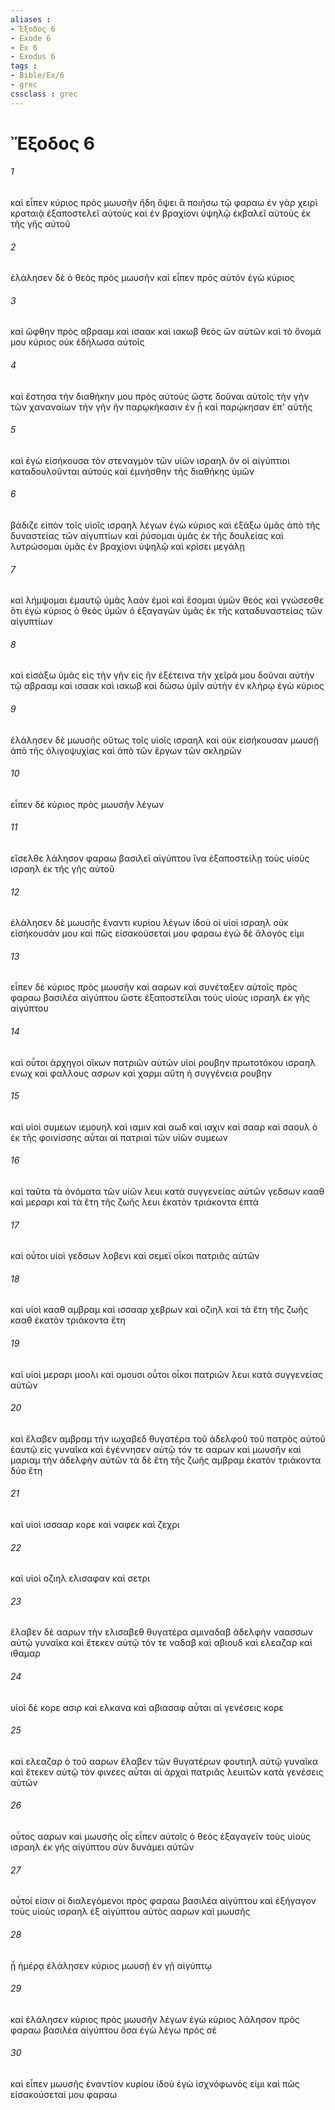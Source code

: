 ```yaml
---
aliases : 
- Ἔξοδος 6
- Exode 6
- Ex 6
- Exodus 6
tags : 
- Bible/Ex/6
- grec
cssclass : grec
---
```


# Ἔξοδος 6

###### 1
καὶ εἶπεν κύριος πρὸς μωυσῆν ἤδη ὄψει ἃ ποιήσω τῷ φαραω ἐν γὰρ χειρὶ κραταιᾷ ἐξαποστελεῖ αὐτοὺς καὶ ἐν βραχίονι ὑψηλῷ ἐκβαλεῖ αὐτοὺς ἐκ τῆς γῆς αὐτοῦ
###### 2
ἐλάλησεν δὲ ὁ θεὸς πρὸς μωυσῆν καὶ εἶπεν πρὸς αὐτόν ἐγὼ κύριος
###### 3
καὶ ὤφθην πρὸς αβρααμ καὶ ισαακ καὶ ιακωβ θεὸς ὢν αὐτῶν καὶ τὸ ὄνομά μου κύριος οὐκ ἐδήλωσα αὐτοῖς
###### 4
καὶ ἔστησα τὴν διαθήκην μου πρὸς αὐτοὺς ὥστε δοῦναι αὐτοῖς τὴν γῆν τῶν χαναναίων τὴν γῆν ἣν παρῳκήκασιν ἐν ᾗ καὶ παρῴκησαν ἐπ' αὐτῆς
###### 5
καὶ ἐγὼ εἰσήκουσα τὸν στεναγμὸν τῶν υἱῶν ισραηλ ὃν οἱ αἰγύπτιοι καταδουλοῦνται αὐτούς καὶ ἐμνήσθην τῆς διαθήκης ὑμῶν
###### 6
βάδιζε εἰπὸν τοῖς υἱοῖς ισραηλ λέγων ἐγὼ κύριος καὶ ἐξάξω ὑμᾶς ἀπὸ τῆς δυναστείας τῶν αἰγυπτίων καὶ ῥύσομαι ὑμᾶς ἐκ τῆς δουλείας καὶ λυτρώσομαι ὑμᾶς ἐν βραχίονι ὑψηλῷ καὶ κρίσει μεγάλῃ
###### 7
καὶ λήμψομαι ἐμαυτῷ ὑμᾶς λαὸν ἐμοὶ καὶ ἔσομαι ὑμῶν θεός καὶ γνώσεσθε ὅτι ἐγὼ κύριος ὁ θεὸς ὑμῶν ὁ ἐξαγαγὼν ὑμᾶς ἐκ τῆς καταδυναστείας τῶν αἰγυπτίων
###### 8
καὶ εἰσάξω ὑμᾶς εἰς τὴν γῆν εἰς ἣν ἐξέτεινα τὴν χεῖρά μου δοῦναι αὐτὴν τῷ αβρααμ καὶ ισαακ καὶ ιακωβ καὶ δώσω ὑμῖν αὐτὴν ἐν κλήρῳ ἐγὼ κύριος
###### 9
ἐλάλησεν δὲ μωυσῆς οὕτως τοῖς υἱοῖς ισραηλ καὶ οὐκ εἰσήκουσαν μωυσῇ ἀπὸ τῆς ὀλιγοψυχίας καὶ ἀπὸ τῶν ἔργων τῶν σκληρῶν
###### 10
εἶπεν δὲ κύριος πρὸς μωυσῆν λέγων
###### 11
εἴσελθε λάλησον φαραω βασιλεῖ αἰγύπτου ἵνα ἐξαποστείλῃ τοὺς υἱοὺς ισραηλ ἐκ τῆς γῆς αὐτοῦ
###### 12
ἐλάλησεν δὲ μωυσῆς ἔναντι κυρίου λέγων ἰδοὺ οἱ υἱοὶ ισραηλ οὐκ εἰσήκουσάν μου καὶ πῶς εἰσακούσεταί μου φαραω ἐγὼ δὲ ἄλογός εἰμι
###### 13
εἶπεν δὲ κύριος πρὸς μωυσῆν καὶ ααρων καὶ συνέταξεν αὐτοῖς πρὸς φαραω βασιλέα αἰγύπτου ὥστε ἐξαποστεῖλαι τοὺς υἱοὺς ισραηλ ἐκ γῆς αἰγύπτου
###### 14
καὶ οὗτοι ἀρχηγοὶ οἴκων πατριῶν αὐτῶν υἱοὶ ρουβην πρωτοτόκου ισραηλ ενωχ καὶ φαλλους ασρων καὶ χαρμι αὕτη ἡ συγγένεια ρουβην
###### 15
καὶ υἱοὶ συμεων ιεμουηλ καὶ ιαμιν καὶ αωδ καὶ ιαχιν καὶ σααρ καὶ σαουλ ὁ ἐκ τῆς φοινίσσης αὗται αἱ πατριαὶ τῶν υἱῶν συμεων
###### 16
καὶ ταῦτα τὰ ὀνόματα τῶν υἱῶν λευι κατὰ συγγενείας αὐτῶν γεδσων κααθ καὶ μεραρι καὶ τὰ ἔτη τῆς ζωῆς λευι ἑκατὸν τριάκοντα ἑπτά
###### 17
καὶ οὗτοι υἱοὶ γεδσων λοβενι καὶ σεμεϊ οἶκοι πατριᾶς αὐτῶν
###### 18
καὶ υἱοὶ κααθ αμβραμ καὶ ισσααρ χεβρων καὶ οζιηλ καὶ τὰ ἔτη τῆς ζωῆς κααθ ἑκατὸν τριάκοντα ἔτη
###### 19
καὶ υἱοὶ μεραρι μοολι καὶ ομουσι οὗτοι οἶκοι πατριῶν λευι κατὰ συγγενείας αὐτῶν
###### 20
καὶ ἔλαβεν αμβραμ τὴν ιωχαβεδ θυγατέρα τοῦ ἀδελφοῦ τοῦ πατρὸς αὐτοῦ ἑαυτῷ εἰς γυναῖκα καὶ ἐγέννησεν αὐτῷ τόν τε ααρων καὶ μωυσῆν καὶ μαριαμ τὴν ἀδελφὴν αὐτῶν τὰ δὲ ἔτη τῆς ζωῆς αμβραμ ἑκατὸν τριάκοντα δύο ἔτη
###### 21
καὶ υἱοὶ ισσααρ κορε καὶ ναφεκ καὶ ζεχρι
###### 22
καὶ υἱοὶ οζιηλ ελισαφαν καὶ σετρι
###### 23
ἔλαβεν δὲ ααρων τὴν ελισαβεθ θυγατέρα αμιναδαβ ἀδελφὴν ναασσων αὐτῷ γυναῖκα καὶ ἔτεκεν αὐτῷ τόν τε ναδαβ καὶ αβιουδ καὶ ελεαζαρ καὶ ιθαμαρ
###### 24
υἱοὶ δὲ κορε ασιρ καὶ ελκανα καὶ αβιασαφ αὗται αἱ γενέσεις κορε
###### 25
καὶ ελεαζαρ ὁ τοῦ ααρων ἔλαβεν τῶν θυγατέρων φουτιηλ αὐτῷ γυναῖκα καὶ ἔτεκεν αὐτῷ τὸν φινεες αὗται αἱ ἀρχαὶ πατριᾶς λευιτῶν κατὰ γενέσεις αὐτῶν
###### 26
οὗτος ααρων καὶ μωυσῆς οἷς εἶπεν αὐτοῖς ὁ θεὸς ἐξαγαγεῖν τοὺς υἱοὺς ισραηλ ἐκ γῆς αἰγύπτου σὺν δυνάμει αὐτῶν
###### 27
οὗτοί εἰσιν οἱ διαλεγόμενοι πρὸς φαραω βασιλέα αἰγύπτου καὶ ἐξήγαγον τοὺς υἱοὺς ισραηλ ἐξ αἰγύπτου αὐτὸς ααρων καὶ μωυσῆς
###### 28
ᾗ ἡμέρᾳ ἐλάλησεν κύριος μωυσῇ ἐν γῇ αἰγύπτῳ
###### 29
καὶ ἐλάλησεν κύριος πρὸς μωυσῆν λέγων ἐγὼ κύριος λάλησον πρὸς φαραω βασιλέα αἰγύπτου ὅσα ἐγὼ λέγω πρὸς σέ
###### 30
καὶ εἶπεν μωυσῆς ἐναντίον κυρίου ἰδοὺ ἐγὼ ἰσχνόφωνός εἰμι καὶ πῶς εἰσακούσεταί μου φαραω
